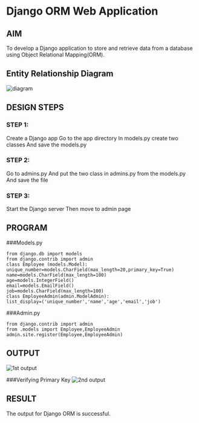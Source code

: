 # Django ORM Web Application

## AIM
To develop a Django application to store and retrieve data from a database using Object Relational Mapping(ORM).

## Entity Relationship Diagram
![diagram](https://user-images.githubusercontent.com/119560117/210086634-457f7a17-c016-4d2b-9b09-8deb3f7794ef.jpeg)

## DESIGN STEPS

### STEP 1:
Create a Django app Go to the app directory In models.py create two classes And save the models.py
### STEP 2:
Go to admins.py And put the two class in admins.py from the models.py And save the file
### STEP 3:
Start the Django server Then move to admin page
## PROGRAM
###Models.py
```
from django.db import models
from django.contrib import admin
class Employee (models.Model):
unique_number=models.CharField(max_length=20,primary_key=True)
name=models.CharField(max_length=100)
age=models.IntegerField()
email=models.EmailField()
job=models.CharField(max_length=100)
class EmployeeAdmin(admin.ModelAdmin):
list_display=('unique_number','name','age','email','job')
```
###Admin.py
```
from django.contrib import admin
from .models import Employee,EmployeeAdmin
admin.site.register(Employee,EmployeeAdmin)
```

## OUTPUT
![1st output](https://user-images.githubusercontent.com/119560117/210086668-63cf2a19-0429-48ee-b134-8e3340b66f37.png)

###Verifying Primary Key
![2nd output](https://user-images.githubusercontent.com/119560117/210086679-867e460a-4c75-40c6-bea1-616b69a612cf.png)

## RESULT
The output for Django ORM is successful.
